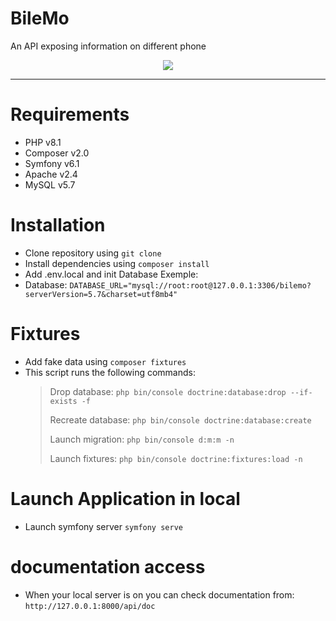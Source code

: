 # BileMo

An API exposing information on different phone

<p align="center"><a href="https://symfony.com" target="_blank">
    <img src="https://symfony.com/logos/symfony_black_02.svg">
</a></p>

---

# Requirements

- PHP v8.1
- Composer v2.0
- Symfony v6.1
- Apache v2.4
- MySQL v5.7

# Installation

- Clone repository using `git clone`
- Install dependencies using `composer install`
- Add .env.local and init Database Exemple:
- Database: `DATABASE_URL="mysql://root:root@127.0.0.1:3306/bilemo?serverVersion=5.7&charset=utf8mb4"`

# Fixtures

- Add fake data using `composer fixtures`
- This script runs the following commands:
  > Drop database: `php bin/console doctrine:database:drop --if-exists -f`
  >
  > Recreate database: `php bin/console doctrine:database:create`
  >
  > Launch migration: `php bin/console d:m:m -n`
  >
  > Launch fixtures: `php bin/console doctrine:fixtures:load -n`

# Launch Application in local

- Launch symfony server `symfony serve`

# documentation access

- When your local server is on you can check documentation from: `http://127.0.0.1:8000/api/doc`
